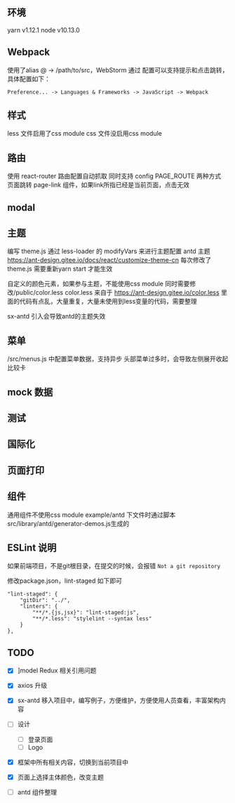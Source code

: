 
## 环境
yarn v1.12.1
node v10.13.0

## Webpack
使用了alias @ -> /path/to/src，WebStorm 通过 配置可以支持提示和点击跳转，具体配置如下：
```
Preference... -> Languages & Frameworks -> JavaScript -> Webpack
```

## 样式
less 文件启用了css module
css 文件没启用css module

## 路由
使用 react-router
路由配置自动抓取 同时支持 config PAGE_ROUTE 两种方式
页面跳转 page-link 组件，如果link所指已经是当前页面，点击无效


## modal

## 主题
编写 theme.js 通过 less-loader 的 modifyVars 来进行主题配置
antd 主题 https://ant-design.gitee.io/docs/react/customize-theme-cn
每次修改了theme.js 需要重新yarn start 才能生效

自定义的颜色元素，如果参与主题，不能使用css module 同时需要修改/public/color.less
color.less 来自于 https://ant-design.gitee.io/color.less 里面的代码有点乱，大量重复，大量未使用到less变量的代码，需要整理  

sx-antd 引入会导致antd的主题失效


## 菜单
/src/menus.js 中配置菜单数据，支持异步
头部菜单过多时，会导致左侧展开收起比较卡

## mock 数据

## 测试

## 国际化

## 页面打印

## 组件
通用组件不使用css module
example/antd 下文件时通过脚本 src/library/antd/generator-demos.js生成的

## ESLint 说明
如果前端项目，不是git根目录，在提交的时候，会报错 `Not a git repository`

修改package.json，lint-staged 如下即可
```
"lint-staged": {
    "gitDir": "../",
    "linters": {
        "**/*.{js,jsx}": "lint-staged:js",
        "**/*.less": "stylelint --syntax less"
    }
},
```


## TODO 
- [x] ]model Redux 相关引用问题
- [x] axios 升级
- [x] sx-antd 移入项目中，编写例子，方便维护，方便使用人员查看，丰富架构内容
- [ ] 设计
    - [ ] 登录页面
    - [ ] Logo
- [x] 框架中所有相关内容，切换到当前项目中
- [x] 页面上选择主体颜色，改变主题
- [ ] antd 组件整理


